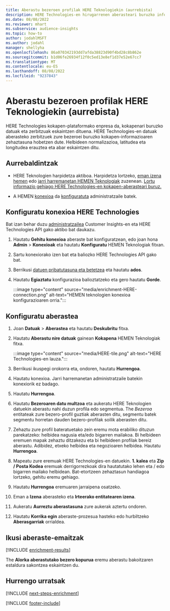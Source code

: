 ```yaml
---
title: Aberastu bezeroen profilak HERE Teknologiekin (aurrebista)
description: HERE Technologies-en hirugarrenen aberasteari buruzko informazio orokorra.
ms.date: 08/08/2022
ms.reviewer: mhart
ms.subservice: audience-insights
ms.topic: how-to
author: jodahlMSFT
ms.author: jodahl
manager: shellyha
ms.openlocfilehash: 86a070342193dd7afda38823d90f4bd28c8b862e
ms.sourcegitcommit: b1d06fe26934f12f0c5ed13e8ef1d37e52e67cc7
ms.translationtype: MT
ms.contentlocale: eu-ES
ms.lasthandoff: 08/08/2022
ms.locfileid: "9237843"
---
```

# <a name="enrich-customer-profiles-with-here-technologies-preview"></a>Aberastu bezeroen profilak HERE Teknologiekin (aurrebista)

HERE Technologies kokapen-plataformako enpresa da, kokapenari buruzko datuak eta zerbitzuak eskaintzen dituena. HERE Technologies-en datuak aberasteko zerbitzuek zure bezeroei buruzko kokapen-informazioaren zehaztasuna hobetzen dute. Helbideen normalizazioa, latitudea eta longitudea erauztea eta abar eskaintzen ditu.

## <a name="prerequisites"></a>Aurrebaldintzak

- HERE Teknologien harpidetza aktiboa. Harpidetza lortzeko, [eman izena hemen](https://developer.here.com/sign-up?utm_medium=referral&utm_source=Microsoft-Dynamics-CI&create=Freemium-Basic) edo [jarri harremanetan HEMEN Teknologiak](https://developer.here.com/help?utm_medium=referral&utm_source=Microsoft-Dynamics-CI#how-can-we-help-you) zuzenean. [Lortu informazio gehiago HERE Technologies-en kokapen-aberasteari buruz.](https://developer.here.com/location-enrichment?cid=Dev-MicrosoftDynamics-DB-0-Dev-&utm_source=MicrosoftDynamics&utm_medium=referral&utm_campaign=Online_Dev_ReferralMicrosoft)

- A HEMEN [konexioa](connections.md) da [konfiguratuta](#configure-the-connection-for-here-technologies) administratzaile batek.

## <a name="configure-the-connection-for-here-technologies"></a>Konfiguratu konexioa HERE Technologies

Bat izan behar duzu [administratzailea](permissions.md#admin) Customer Insights-en eta HERE Technologies API gako aktibo bat daukazu.

1. Hautatu **Gehitu konexioa** aberaste bat konfiguratzean, edo joan hona **Admin** > **Konexioak** eta hautatu **Konfiguratu** HEMEN Teknologiak fitxan.

1. Sartu konexiorako izen bat eta baliozko HERE Technologies API gako bat.

1. Berrikusi [datuen pribatutasuna eta betetzea](connections.md#data-privacy-and-compliance) eta hautatu **ados**.

1. Hautatu **Egiaztatu** konfigurazioa balioztatzeko eta gero hautatu **Gorde**.

   :::image type="content" source="media/enrichment-HERE-connection.png" alt-text="HEMEN teknologien konexioa konfigurazioaren orria.":::

## <a name="configure-the-enrichment"></a>Konfiguratu aberastea

1. Joan **Datuak** > **Aberastea** eta hautatu **Deskubritu** fitxa.

1. Hautatu **Aberastu nire datuak** gainean **Kokapena** HEMEN Teknologiak fitxa.

   :::image type="content" source="media/HERE-tile.png" alt-text="HERE Technologies-en lauza.":::

1. Berrikusi ikuspegi orokorra eta, ondoren, hautatu **Hurrengoa**.

1. Hautatu konexioa. Jarri harremanetan administratzaile batekin konexiorik ez badago.

1. Hautatu **Hurrengoa**.

1. Hautatu **Bezeroaren datu multzoa** eta aukeratu HERE Teknologien datuekin aberastu nahi duzun profila edo segmentua. The *Bezeroa* entitateak zure bezero-profil guztiak aberasten ditu, segmentu batek segmentu horretan dauden bezero-profilak soilik aberasten ditu.

1. Zehaztu zure profil bateratuetako zein eremu mota erabiliko dituzun parekatzeko: helbidea nagusia eta/edo bigarren mailakoa. Bi helbideen eremuen mapak zehaztu ditzakezu eta bi helbideen profilak bereiz aberastu. Adibidez, etxeko helbidea eta negozioaren helbidea. Hautatu **Hurrengoa**.

1. Mapeatu zure eremuak HERE Technologies-en datuekin. **1. kalea** eta **Zip / Posta Kodea** eremuak derrigorrezkoak dira hautatutako lehen eta / edo bigarren mailako helbidean. Bat-etortzeen zehaztasun handiagoa lortzeko, gehitu eremu gehiago.

1. Hautatu **Hurrengoa** eremuaren jarraipena osatzeko.

1. Eman a **Izena** aberasteko eta **Irteerako entitatearen izena**.

1. Aukeratu **Aurreztu aberastasuna** zure aukerak aztertu ondoren.

1. Hautatu **Korrika egin** aberaste-prozesua hasteko edo hurbiltzeko **Aberasgarriak** orrialdea.

## <a name="view-enrichment-results"></a>Ikusi aberaste-emaitzak

[!INCLUDE [enrichment-results](includes/enrichment-results.md)]

The **Alorka aberastutako bezero kopurua** eremu aberastu bakoitzaren estaldura sakontzea eskaintzen du.

## <a name="next-steps"></a>Hurrengo urratsak

[!INCLUDE [next-steps-enrichment](includes/next-steps-enrichment.md)]

[!INCLUDE [footer-include](includes/footer-banner.md)]
